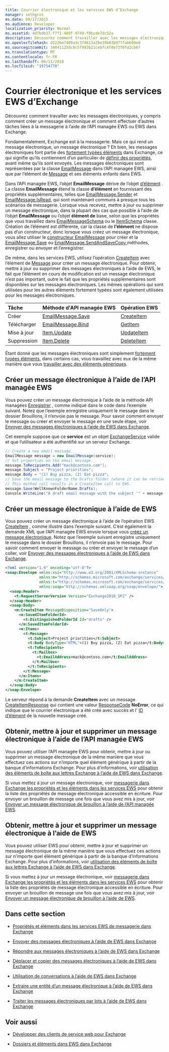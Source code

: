```yaml
---
title: Courrier électronique et les services EWS d’Exchange
manager: sethgros
ms.date: 09/17/2015
ms.audience: Developer
localization_priority: Normal
ms.assetid: 4d7bdb37-f7f1-409f-9749-f8bcde7dc52a
description: Découvrez comment travailler avec les messages électroniques, y compris comment créer un message électronique et comment effectuer d’autres tâches liées à la messagerie à l’aide de l’API managée EWS ou EWS dans Exchange.
ms.openlocfilehash: d222be7409a3c3f4613a2be39b83b977fabb09e8
ms.sourcegitcommit: 34041125dc8c5f993b21cebfc4f8b72f0fd2cb6f
ms.translationtype: MT
ms.contentlocale: fr-FR
ms.lasthandoff: 06/11/2018
ms.locfileid: "19754770"
---
```

# <a name="email-and-ews-in-exchange"></a>Courrier électronique et les services EWS d’Exchange

Découvrez comment travailler avec les messages électroniques, y compris comment créer un message électronique et comment effectuer d’autres tâches liées à la messagerie à l’aide de l’API managée EWS ou EWS dans Exchange.
  

  
Fondamentalement, Exchange est à la messagerie. Mais ce qui rend un message électronique, un message électronique ? Eh bien, les messages électroniques font partie des [fortement typées éléments](folders-and-items-in-ews-in-exchange.md#bk_item) dans Exchange, ce qui signifie qu’ils contiennent d’un particulier de [définir des propriétés](email-properties-and-elements-in-ews-in-exchange.md), avant même qu’ils sont envoyés. Les messages électroniques sont représentées par la classe [EmailMessage](http://msdn.microsoft.com/en-us/library/microsoft.exchange.webservices.data.emailmessage%28v=exchg.80%29.aspx) dans l’API managée EWS, ainsi que par l’élément de [Message](http://msdn.microsoft.com/library/2400b33c-43b2-4fc2-b6fb-275a99e0e810%28Office.15%29.aspx) et ses éléments enfants dans EWS. 
  
Dans l’API managée EWS, l’objet **EmailMessage** dérive de l’objet [d’élément](http://msdn.microsoft.com/en-us/library/microsoft.exchange.webservices.data.item%28v=exchg.80%29.aspx) . La classe **EmailMessage** étend la classe **d’élément** en fournissant des propriétés supplémentaires, telles que [EmailMessage.Sender](http://msdn.microsoft.com/en-us/library/microsoft.exchange.webservices.data.emailmessage.sender%28v=exchg.80%29.aspx) et [EmailMessage.IsRead](http://msdn.microsoft.com/en-us/library/office/microsoft.exchange.webservices.data.emailmessage.isread%28v=exchg.80%29.aspx), qui sont maintenant communs à presque tous les scénarios de messagerie. Lorsque vous recevez, mettre à jour ou supprimer un message électronique, dans la plupart des cas que possible à l’aide de l’objet **EmailMessage** ou l’objet **élément de** base, selon que les propriétés que vous travaillez dans [EmailMessageSchema](http://msdn.microsoft.com/en-us/library/microsoft.exchange.webservices.data.emailmessageschema%28v=exchg.80%29.aspx) ou le [ ItemSchema](http://msdn.microsoft.com/en-us/library/microsoft.exchange.webservices.data.itemschema%28v=exchg.80%29.aspx) classe. Création de l’élément est différente, car la classe de **l’élément** ne dispose pas d’un constructeur, donc lorsque vous créez un message électronique, vous allez utiliser le [constructeur EmailMessage](http://msdn.microsoft.com/en-us/library/office/microsoft.exchange.webservices.data.emailmessage.emailmessage%28v=exchg.80%29.aspx) pour créer et la [EmailMessage.Save](http://msdn.microsoft.com/en-us/library/microsoft.exchange.webservices.data.emailmessage.save%28v=exchg.80%29.aspx) ou [EmailMessage.SendAndSaveCopy ](http://msdn.microsoft.com/en-us/library/microsoft.exchange.webservices.data.emailmessage.sendandsavecopy%28v=exchg.80%29.aspx)méthodes, enregistrer ou envoyer et l’enregistrer. 
  
De même, dans les services EWS, utilisez l’opération [CreateItem](http://msdn.microsoft.com/library/fe6bb7fc-8918-4e6e-b0a1-b7e0ef44c3d1%28Office.15%29.aspx) avec l’élément de [Message](http://msdn.microsoft.com/library/2400b33c-43b2-4fc2-b6fb-275a99e0e810%28Office.15%29.aspx) pour créer un message électronique. Pour obtenir, mettre à jour ou supprimer des messages électroniques à l’aide de EWS, le fait que l’élément en cours de modification est un message électronique n’est pas important, outre le fait que les propriétés supplémentaires sont disponibles sur les messages électroniques. Les mêmes opérations qui sont utilisées pour les autres éléments fortement typées sont également utilisées pour les messages électroniques. 
  
|**Tâche**|**Méthode d'API managée EWS**|**Opération EWS**|
|:-----|:-----|:-----|
|Créer  <br/> |[EmailMessage.Save](http://msdn.microsoft.com/en-us/library/microsoft.exchange.webservices.data.emailmessage.save%28v=exchg.80%29.aspx) <br/> |[CreateItem](http://msdn.microsoft.com/library/fe6bb7fc-8918-4e6e-b0a1-b7e0ef44c3d1%28Office.15%29.aspx) <br/> |
|Télécharger  <br/> |[EmailMessage.Bind](http://msdn.microsoft.com/en-us/library/microsoft.exchange.webservices.data.emailmessage.bind%28v=exchg.80%29.aspx) <br/> |[GetItem](http://msdn.microsoft.com/library/e8492e3b-1c8d-4b14-8070-9530f8306edd%28Office.15%29.aspx) <br/> |
|Mise à jour  <br/> |[Item.Update](http://msdn.microsoft.com/en-us/library/dd635915%28v=exchg.80%29.aspx) <br/> |[UpdateItem](http://msdn.microsoft.com/library/5d027523-e0bc-4da2-b60b-0cb9fc1fdfe4%28Office.15%29.aspx) <br/> |
|Suppression  <br/> |[Item.Delete](http://msdn.microsoft.com/en-us/library/dd635072%28v=exchg.80%29.aspx) <br/> |[DeleteItem](http://msdn.microsoft.com/library/3e26c416-fa12-476e-bfd2-5c1f4bb7b348%28Office.15%29.aspx) <br/> |
   
Étant donné que les messages électroniques sont simplement [fortement typées éléments](folders-and-items-in-ews-in-exchange.md#bk_item), dans certains cas, vous travaillez avec eux de la même manière que vous [travailler avec des éléments génériques](how-to-work-with-exchange-mailbox-items-by-using-ews-in-exchange.md). 
  
## <a name="create-an-email-message-by-using-the-ews-managed-api"></a>Créer un message électronique à l’aide de l’API managée EWS
<a name="bk_createewsma"> </a>

Vous pouvez créer un message électronique à l’aide de la méthode API managées [Enregistrer](http://msdn.microsoft.com/en-us/library/microsoft.exchange.webservices.data.emailmessage.save%28v=exchg.80%29.aspx) , comme indiqué dans le code dans l’exemple suivant. Notez que l’exemple enregistre uniquement le message dans le dossier Brouillons, il n’envoie pas le message. Pour savoir comment envoyer le message ou créer et envoyer le message en une seule étape, voir [Envoyer des messages électroniques à l’aide de EWS dans Exchange](how-to-send-email-messages-by-using-ews-in-exchange.md).
  
Cet exemple suppose que ce **service** est un objet [ExchangeService](http://msdn.microsoft.com/en-us/library/microsoft.exchange.webservices.data.exchangeservice%28v=exchg.80%29.aspx) valide et que l’utilisateur a été authentifié sur un serveur Exchange. 
  
```cs
// Create a new email message.
EmailMessage message = new EmailMessage(service);
// Set properties on the email message.
message.ToRecipients.Add("mack@contoso.com");
message.Subject = "Project priorities";
message.Body = "(1) Buy pizza, (2) Eat pizza";
// Save the email message to the Drafts folder (where it can be retrieved, updated, and sent at a later time).
// This method call results in a CreateItem call to EWS.
message.Save(WellKnownFolderName.Drafts);
Console.WriteLine("A draft email message with the subject '" + message.Subject + "' has been saved to the Drafts folder.");
```

## <a name="create-an-email-message-by-using-ews"></a>Créer un message électronique à l’aide de EWS
<a name="bk_createews"> </a>

Vous pouvez créer un message électronique à l’aide de l’opération EWS [CreateItem](http://msdn.microsoft.com/library/fe6bb7fc-8918-4e6e-b0a1-b7e0ef44c3d1%28Office.15%29.aspx) , comme illustré dans l’exemple suivant. C’est également la demande XML que l’API managée EWS envoie lorsque vous [créez un message électronique](#bk_createewsma). Notez que l’exemple suivant enregistre uniquement le message dans le dossier Brouillons, il n’envoie pas le message. Pour savoir comment envoyer le message ou créer et envoyer le message d’un coller, voir [Envoyer des messages électroniques à l’aide de EWS dans Exchange](how-to-send-email-messages-by-using-ews-in-exchange.md).
  
```XML
<?xml version="1.0" encoding="utf-8"?>
<soap:Envelope xmlns:xsi="http://www.w3.org/2001/XMLSchema-instance"
               xmlns:m="http://schemas.microsoft.com/exchange/services/2006/messages"
               xmlns:t="http://schemas.microsoft.com/exchange/services/2006/types"
               xmlns:soap="http://schemas.xmlsoap.org/soap/envelope/">
  <soap:Header>
    <t:RequestServerVersion Version="Exchange2010_SP2" />
  </soap:Header>
  <soap:Body>
    <m:CreateItem MessageDisposition="SaveOnly">
      <m:SavedItemFolderId>
        <t:DistinguishedFolderId Id="drafts" />
      </m:SavedItemFolderId>
      <m:Items>
        <t:Message>
          <t:Subject>Project priorities</t:Subject>
          <t:Body BodyType="HTML">(1) Buy pizza, (2) Eat pizza</t:Body>
          <t:ToRecipients>
            <t:Mailbox>
              <t:EmailAddress>mack@contoso.com</t:EmailAddress>
            </t:Mailbox>
          </t:ToRecipients>
        </t:Message>
      </m:Items>
    </m:CreateItem>
  </soap:Body>
</soap:Envelope>

```

Le serveur répond à la demande **CreateItem** avec un message [CreateItemResponse](http://msdn.microsoft.com/library/742a46a0-2475-45a0-b44f-90639a3f5a43%28Office.15%29.aspx) qui contient une valeur [ResponseCode](http://msdn.microsoft.com/library/4b84d670-74c9-4d6d-84e7-f0a9f76f0d93%28Office.15%29.aspx) **NoError**, ce qui indique que le courrier électronique a été créé avec succès et l' [ID d’élément](http://msdn.microsoft.com/library/3350b597-57a0-4961-8f44-8624946719b4%28Office.15%29.aspx) de la nouvelle message créé. 
  
## <a name="get-update-and-delete-an-email-message-by-using-the-ews-managed-api"></a>Obtenir, mettre à jour et supprimer un message électronique à l’aide de l’API managée EWS
<a name="bk_getewsma"> </a>

Vous pouvez utiliser l’API managée EWS pour obtenir, mettre à jour ou supprimer un message électronique de la même manière que vous effectuez ces actions sur n’importe quel élément générique à partir de la banque d’informations Exchange. Pour plus d’informations, voir [utilisation des éléments de boîte aux lettres Exchange à l’aide de EWS dans Exchange](how-to-work-with-exchange-mailbox-items-by-using-ews-in-exchange.md).
  
Si vous mettez à jour un message électronique, voir [messagerie dans Exchange les propriétés et les éléments dans les services EWS](email-properties-and-elements-in-ews-in-exchange.md) pour obtenir la liste des propriétés de message électronique accessible en écriture. Pour envoyer un brouillon de message une fois que vous avez mis à jour, voir [Envoyer un message électronique de brouillon à l’aide de l’API managée EWS](how-to-send-email-messages-by-using-ews-in-exchange.md#bk_senddraftewsma).
  
## <a name="get-update-and-delete-an-email-message-by-using-ews"></a>Obtenir, mettre à jour et supprimer un message électronique à l’aide de EWS
<a name="bk_getews"> </a>

Vous pouvez utiliser EWS pour obtenir, mettre à jour et supprimer un message électronique de la même manière que vous effectuez ces actions sur n’importe quel élément générique à partir de la banque d’informations Exchange. Pour plus d’informations, voir [utilisation des éléments de boîte aux lettres Exchange à l’aide de EWS dans Exchange](how-to-work-with-exchange-mailbox-items-by-using-ews-in-exchange.md).
  
Si vous mettez à jour un message électronique, voir [messagerie dans Exchange les propriétés et les éléments dans les services EWS](email-properties-and-elements-in-ews-in-exchange.md) pour obtenir la liste des propriétés de message électronique accessible en écriture. Pour envoyer un brouillon de message une fois que vous avez mis à jour, voir [Envoyer un message électronique de brouillon à l’aide de EWS](how-to-send-email-messages-by-using-ews-in-exchange.md#bk_senddraftews).
  
## <a name="in-this-section"></a>Dans cette section
<a name="bk_inthissection"> </a>

- [Propriétés et éléments dans les services EWS de messagerie dans Exchange](email-properties-and-elements-in-ews-in-exchange.md)
    
- [Envoyer des messages électroniques à l’aide de EWS dans Exchange](how-to-send-email-messages-by-using-ews-in-exchange.md)
    
- [Répondre aux messages électroniques à l’aide de EWS dans Exchange](how-to-respond-to-email-messages-by-using-ews-in-exchange.md)
    
- [Déplacer et copier des messages électroniques à l’aide de EWS dans Exchange](how-to-move-and-copy-email-messages-by-using-ews-in-exchange.md)
    
- [Utilisation de conversations à l’aide de EWS dans Exchange](how-to-work-with-conversations-by-using-ews-in-exchange.md)
    
- [Extraire une entité d’un message électronique à l’aide de EWS dans Exchange](how-to-extract-an-entity-from-an-email-message-by-using-ews-in-exchange.md)
    
- [Traiter les messages électroniques par lots à l’aide de EWS dans Exchange](how-to-process-email-messages-in-batches-by-using-ews-in-exchange.md)
    
## <a name="see-also"></a>Voir aussi


- [Développer des clients de service web pour Exchange](develop-web-service-clients-for-exchange.md)
    
- [Dossiers et éléments dans EWS dans Exchange](folders-and-items-in-ews-in-exchange.md)
    

